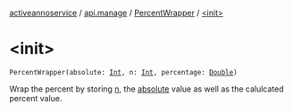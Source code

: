 [activeannoservice](../../index.md) / [api.manage](../index.md) / [PercentWrapper](index.md) / [&lt;init&gt;](./-init-.md)

# &lt;init&gt;

`PercentWrapper(absolute: `[`Int`](https://kotlinlang.org/api/latest/jvm/stdlib/kotlin/-int/index.html)`, n: `[`Int`](https://kotlinlang.org/api/latest/jvm/stdlib/kotlin/-int/index.html)`, percentage: `[`Double`](https://kotlinlang.org/api/latest/jvm/stdlib/kotlin/-double/index.html)`)`

Wrap the percent by storing [n](n.md), the [absolute](absolute.md) value as well as the calulcated percent value.

